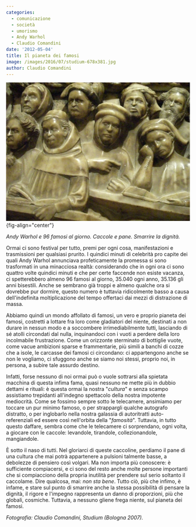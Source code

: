 ```yaml
---
categories:
  - comunicazione
  - società
  - umorismo
  - Andy Warhol
  - Claudio Comandini
date: '2012-05-04'
title: Il pianeta dei famosi
image: /images/2016/07/studium-678x381.jpg
author: Claudio Comandini
---
```


![](images/studium-02.jpg){fig-align="center"}

*Andy Warhol e 96 famosi al giorno. Caccole e pane. Smarrire la dignità.*

Ormai ci sono festival per tutto, premi per ogni cosa, manifestazioni e trasmissioni per qualsiasi prurito. I quindici minuti di celebrità pro capite dei quali Andy Warhol annunciava profeticamente la promessa si sono trasformati in una minacciosa realtà: considerando che in ogni ora ci sono quattro volte quindici minuti e che per certe faccende non esiste vacanza, ci spetterebbero almeno 96 famosi al giorno, 35.040 ogni anno, 35.136 gli anni bisestili. Anche se sembrano già troppi e almeno qualche ora si dovrebbe pur dormire, questo numero è tuttavia ridicolmente basso a causa dell'indefinita moltiplicazione del tempo offertaci dai mezzi di distrazione di massa.

Abbiamo quindi un mondo affollato di famosi, un vero e proprio pianeta dei famosi, costretti a lottare fra loro come gladiatori del niente, destinati a non durare in nessun modo e a soccombere irrimediabilmente tutti, lasciando di sé atolli circondati dal nulla, inquinandoci con i vuoti a perdere della loro incolmabile frustrazione. Come un orizzonte sterminato di bottiglie vuote, come vacue ambizioni sparse e frammentarie, più simili a banchi di cozze che a isole, le carcasse dei famosi ci circondano: ci appartengono anche se non le vogliamo, ci sfuggono anche se siamo noi stessi, proprio noi, in persona, a subire tale assurdo destino.

Infatti, forse nessuno di noi ormai può o vuole sottrarsi alla spietata macchina di questa infima fama, quasi nessuno ne mette più in dubbio dettami e rituali: è questa ormai la nostra "*cultura*" e senza scampo assistiamo trepidanti all'indegno spettacolo della nostra impotente mediocrità. Come se fossimo sempre sotto le telecamere, ansimiamo per toccare un pur minimo famoso, o per strappargli qualche autografo distratto, o per inglobarlo nella nostra galassia di autoritratti auto-referenziali ed essere così nell'orbita della "*famosità*". Tuttavia, in tutto questo daffare, sembra come che le telecamere ci sorprendano, ogni volta, a giocare con le caccole: levandole, tirandole, collezionandole, mangiandole.

È sotto il naso di tutti. Nel gloriarci di queste caccoline, perdiamo il pane di una cultura che mai potrà appartenere a pulsioni talmente basse, a debolezze di pensiero così volgari. Ma non importa più conoscere: è sufficiente compiacersi, e ci sono del resto anche molte persone importanti che si compiacciono della propria inutilità per prendere sul serio soltanto il caccolame. Dire qualcosa, mai: *non sta bene*. Tutto ciò, più che infimo, è infame, e stare sul punto di smarrire anche la stessa possibilità di pensare la dignità, il rigore e l'impegno rappresenta un danno di proporzioni, più che globali, cosmiche. Tuttavia, a nessuno gliene frega niente, sul pianeta dei famosi.

*Fotografia: Claudio Comandini, Studium (Bologna 2007).*
